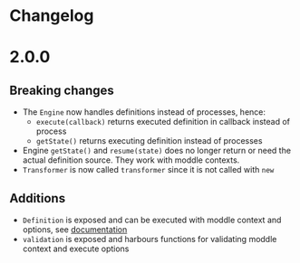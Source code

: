 Changelog
=========

# 2.0.0

## Breaking changes
- The `Engine` now handles definitions instead of processes, hence:
  - `execute(callback)` returns executed definition in callback instead of process
  - `getState()` returns executing definition instead of processes
- Engine `getState()` and `resume(state)` does no longer return or need the actual definition source. They work with moddle contexts.
- `Transformer` is now called `transformer` since it is not called with `new`

## Additions
- `Definition` is exposed and can be executed with moddle context and options, see [documentation](/docs/Definition.md)
- `validation` is exposed and harbours functions for validating moddle context and execute options
